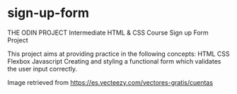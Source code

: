 # sign-up-form
THE ODIN PROJECT
Intermediate HTML & CSS Course
Sign up Form Project

This project aims at providing practice in the following concepts:
HTML
CSS
Flexbox
Javascript
Creating and styling a functional form which validates the user input correctly.

Image retrieved from https://es.vecteezy.com/vectores-gratis/cuentas
